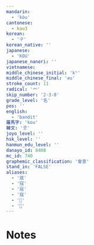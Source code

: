 ```yaml
---
mandarin:
  - 'kòu'
cantonese:
  - kau3
korean:
  - '구'
korean_native: ''
japanese:
  - 'KOU'
japanese_nanori: ''
vietnamese:
middle_chinese_initial: 'kʰ'
middle_chinese_final: 'əu'
stroke_count: 11
radical: '宀'
skip_number: '2-3-8'
grade_level: '名'
pos: ''
english:
  - 'bandit'
羅馬字: 'kou'
韓文: '콧'
joyo_level: ''
hsk_level: ''
hanmun_edu_level: ''
danayo_id: 8408
mc_id: 740
graphemic_classification: '會意'
stand_in: 'FALSE'
aliases:
  - '宼'
  - '冦'
  - '㓂'
  - '窛'
  - '𡨥'
  - '𡯷'
---
```


# Notes
